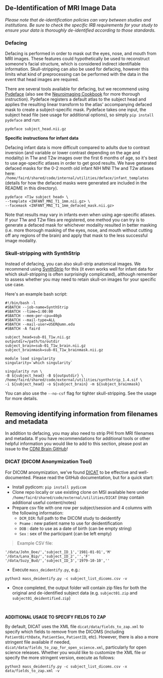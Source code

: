 ## De-Identification of MRI Image Data 

*Please note that de-identification policies can vary between studies and institutions. Be sure to check the specific IRB requirements for your study to ensure your data is thoroughly de-identified according to those standards.*

### Defacing

Defacing is performed in order to mask out the eyes, nose, and mouth from MRI images. These features could hypothetically be used to reconstruct someone's facial structure, which is considered indirect identifiable information. Skull-stripping can also be used for defacing, however this limits what kind of preprocessing can be performed with the data in the event that head images are required.

There are several tools available for defacing, but we recommend using [Pydeface](https://pypi.org/project/pydeface/) (also see the [Neuroimaging Cookbook](https://neuroimaging-cookbook.github.io/recipes/pydeface_recipe/) for more thorough instruction). Pydeface registers a default atlas to the subject head and applies the resulting linear transform to the atlas' accompanying defaced mask to create a subject-specific mask. Pydeface takes one input, the subject head file (see usage for additional options), so simply `pip install pydeface` and run:

```
pydeface subject_head.nii.gz
```

**Specific instructions for infant data**

Defacing infant data is more difficult compared to adults due to contrast inversion (and variable or lower contrast depending on the age and modality) in T1w and T2w images over the first 6 months of age, so it's best to use age-specific atlases in order to get good results. We have generated defaced masks for the 0-2 month old infant NIH MNI T1w and T2w atlases here: `/home/faird/shared/code/internal/utilities/deface/infant_templates` (details for how the defaced masks were generated are included in the README in this directory).    

```
pydeface <T1w subject head> \
--template <INFANT_MNI_T1_1mm.nii.gz> \
--facemask <INFANT_MNI_T1_1mm_defaced_mask.nii.gz>
```

Note that results may vary in infants even when using age-specific atlases. If your T1w and T2w files are registered, one method you can try is to generate a defaced mask for whichever modality resulted in better masking (i.e. more thorough masking of the eyes, nose, and mouth without cutting off any regions of the brain) and apply that mask to the less successful image modality.  

### Skull-stripping with SynthStrip

Instead of defacing, you can also skull-strip anatomical images. We recommend using [SynthStrip](https://surfer.nmr.mgh.harvard.edu/docs/synthstrip/) for this (it even works well for infant data for which skull-stripping is often surprisingly complicated), although remember to assess whether you may need to retain skull-on images for your specific use case. 

Here's an example bash script:

```
#!/bin/bash -l
#SBATCH --job-name=SynthStrip
#SBATCH --time=1:00:00
#SBATCH --mem-per-cpu=40gb
#SBATCH --mail-type=ALL
#SBATCH --mail-user=USER@umn.edu
#SBATCH -A faird

subject_head=sub-01_T1w.nii.gz
outputdir=/path/to/outdir
subject_brain=sub-01_T1w_brain.nii.gz
subject_brainmask=sub-01_T1w_brainmask.nii.gz

module load singularity
singularity=`which singularity`

singularity run \
-B ${subject_head} -B ${outputdir} \
/home/faird/shared/code/external/utilities/synthstrip_1.4.sif \
-i ${subject_head} -o ${subject_brain} -m ${subject_brainmask} 
```
You can also use the `--no-csf` flag for tighter skull-stripping. See the usage for more details.

## Removing identifying information from filenames and metadata
In addition to defacing, you may also need to strip PHI from MRI filenames and metadata. If you have recommendations for additional tools or other helpful information you would like to add to this section, please post an issue to the [CDNI Brain GitHub](https://github.com/DCAN-Labs/cdni-brain/issues)!  

### DICAT (DICOM Anonymization Tool)
For DICOM anonymization, we’ve found [DICAT](https://github.com/aces/DICAT) to be effective and well-documented. Please read the GitHub documentation, but for a quick start:

- Install pydicom: `pip install pydicom` 
- Clone repo locally or use existing clone on MSI available here under `/home/faird/shared/code/external/utilities/DICAT` (may contain additional useful content/notes)
- Prepare csv file with one row per subject/session and 4 columns with the following information:
	- `DCM_DIR`: full path to the DICOM study to deidentify
	- `Pname`  : new patient name to use for deidentification
	- `DOB`    : date to use as a date of birth (can be empty string)
	- `Sex`    : sex of the participant (can be left empty)

> Example CSV file:
```
'/data/John_Doe/','subject_ID_1','1981-01-01','M'
'/data/Lana_Bip/','subject_ID_2','','F'
'/data/Suzy_Bud/','subject_ID_3','1979-10-10',''
```	
- Execute `mass_deidentify.py`, e.g.:
```
python3 mass_deidentify.py -c subject_list_dicoms.csv -v
```
- Once completed, the output folder will contain zip files for both the original and de-identified subject data (e.g. `subject01.zip` and `subject01_deidentified.zip`)

<br>

**ADDITIONAL USAGE TO SPECIFY FIELDS TO ZAP**

By default, DICAT uses the XML file `dicat/data/fields_to_zap.xml` to specify which fields to remove from the DICOMS (including `PatientBirthDate`, `PatientSex`, `PatientID`, etc). However, there is also a more stringent file available if needed, `dicat/data/fields_to_zap_for_open_science.xml`, particularly for open science releases. Whether you would like to customize the XML file or specify the more stringent version, execute as follows:

```
python3 mass_deidentify.py -c subject_list_dicoms.csv -x data/fields_to_zap.xml -v
```


